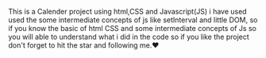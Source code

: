 This is a Calender project  using html,CSS and Javascript(JS) i have used used the some intermediate concepts of js like setInterval and little DOM,
so if you know the basic of html CSS and some intermediate concepts of Js so you will able to understand what i did in the code so if you
like the project don't forget to hit the star and following me.❤️

